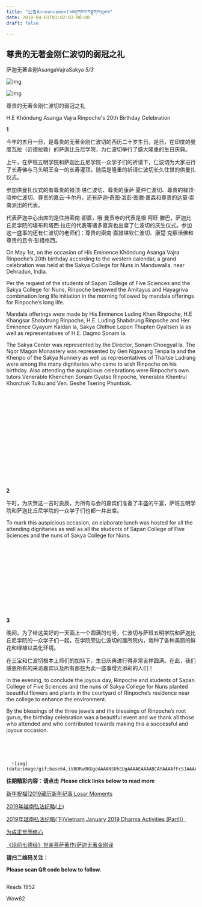 ```yaml
---
title: "公告Announcement༄༅།།གསལ་བསྒྲགས།सूचना"
date: 2018-04-01T01:02:03-08:00
draft: false

---
```


## 尊贵的无著金刚仁波切的弱冠之礼

萨迦无著金刚AsangaVajraSakya *5/3*

![img](https://mmbiz.qpic.cn/mmbiz_png/jZ6aUbzt6ISUqicleCicFwlYhIOXpaQP8t1p93icRZ2I8Bt3ceGr0fvwBRaAVGuljTWLrZqugooCEymB5na7cbqjg/640?wx_fmt=png&wxfrom=5&wx_lazy=1&wx_co=1)

![img](https://mmbiz.qpic.cn/mmbiz_gif/Ljib4So7yuWgPG4dWLqDTgcEkS4ZjIvsYnE5MeyKjkD7z2GJquNd7kh3WibMx1nap7wbcBzjMVk5vNxn3HlOp39w/640?wx_fmt=gif&wxfrom=5&wx_lazy=1)

尊贵的无著金刚仁波切的弱冠之礼

H.E Khöndung Asanga Vajra Rinpoche's 20th Birthday Celebration









**1**

今年的五月一日，是尊贵的无著金刚仁波切的西历二十岁生日。是日，在印度的曼度瓦拉（近德拉敦）的萨迦比丘尼学院，为仁波切举行了盛大隆重的生日庆典。

上午，在萨班五明学院和萨迦比丘尼学院一众学子们的祈请下，仁波切为大家进行了长寿佛与马头明王合一的长寿灌顶。随后是隆重的祈请仁波切长久住世的供曼扎仪式。

参加供曼扎仪式的有尊贵的禄顶·堪仁波切、尊贵的康萨·夏仲仁波切、尊贵的禄顶·晓仲仁波切、尊贵的嘉云·卡尔丹，还有萨迦·奇图·洛彭·图滕·嘉森和尊贵的达莫·索南派出的代表。

代表萨迦中心出席的是住持索南·卻嘉，哦·曼贡寺的代表是根·阿旺·滕巴，萨迦比丘尼学院的堪布和塔西·拉庄的代表等诸多嘉宾也出席了仁波切的庆生仪式。参加这一盛事的还有仁波切的老师们：尊贵的索南·嘉措堪钦仁波切、康楚·克察活佛和尊贵的且令·彭措格西。



On May 1st, on the occasion of His Eminence Khöndung  Asanga Vajra Rinpoche’s 20th birthday according to the western calendar, a grand celebration was held at the Sakya College for Nuns in Manduwalla, near Dehradun, India. 

Per the request of the students of Sapan College of Five Sciences and the Sakya College for Nuns, Rinpoche bestowed the Amitayus and Hayagriva combination long life initiation in the morning followed by mandala offerings for Rinpoche’s long life. 

Mandala offerings were made by His Eminence Luding Khen Rinpoche, H.E Khangsar Shabdrung Rinpoche, H.E. Luding Shabdrung Rinpoche and Her Eminence Gyayum Kaldan la, Sakya Chithue Lopon Thupten Gyaltsen la as well as representatives of H.E. Dagmo Sonam la. 

The Sakya Center was represented by the Director, Sonam Choegyal la.  The Ngor Magon Monastery was represented by Gen Ngawang Tenpa la and the Khenpo of the Sakya Nunnery as well as representatives of Thartse Ladrang were among the many dignitaries who came to wish Rinpoche on his birthday.  Also attending the auspicious celebrations were Rinpoche’s own tutors Venerable Khenchen Sonam Gyatso Rinpoche, Venerable Khentrul Khorchak Tulku and Ven. Geshe Tsering Phuntsok. 



![img](data:image/gif;base64,iVBORw0KGgoAAAANSUhEUgAAAAEAAAABCAYAAAAfFcSJAAAADUlEQVQImWNgYGBgAAAABQABh6FO1AAAAABJRU5ErkJggg==)

![img](data:image/gif;base64,iVBORw0KGgoAAAANSUhEUgAAAAEAAAABCAYAAAAfFcSJAAAADUlEQVQImWNgYGBgAAAABQABh6FO1AAAAABJRU5ErkJggg==)

![img](data:image/gif;base64,iVBORw0KGgoAAAANSUhEUgAAAAEAAAABCAYAAAAfFcSJAAAADUlEQVQImWNgYGBgAAAABQABh6FO1AAAAABJRU5ErkJggg==)

![img](data:image/gif;base64,iVBORw0KGgoAAAANSUhEUgAAAAEAAAABCAYAAAAfFcSJAAAADUlEQVQImWNgYGBgAAAABQABh6FO1AAAAABJRU5ErkJggg==)

![img](data:image/gif;base64,iVBORw0KGgoAAAANSUhEUgAAAAEAAAABCAYAAAAfFcSJAAAADUlEQVQImWNgYGBgAAAABQABh6FO1AAAAABJRU5ErkJggg==)

![img](data:image/gif;base64,iVBORw0KGgoAAAANSUhEUgAAAAEAAAABCAYAAAAfFcSJAAAADUlEQVQImWNgYGBgAAAABQABh6FO1AAAAABJRU5ErkJggg==)

![img](data:image/gif;base64,iVBORw0KGgoAAAANSUhEUgAAAAEAAAABCAYAAAAfFcSJAAAADUlEQVQImWNgYGBgAAAABQABh6FO1AAAAABJRU5ErkJggg==)

![img](data:image/gif;base64,iVBORw0KGgoAAAANSUhEUgAAAAEAAAABCAYAAAAfFcSJAAAADUlEQVQImWNgYGBgAAAABQABh6FO1AAAAABJRU5ErkJggg==)

![img](data:image/gif;base64,iVBORw0KGgoAAAANSUhEUgAAAAEAAAABCAYAAAAfFcSJAAAADUlEQVQImWNgYGBgAAAABQABh6FO1AAAAABJRU5ErkJggg==)

![img](data:image/gif;base64,iVBORw0KGgoAAAANSUhEUgAAAAEAAAABCAYAAAAfFcSJAAAADUlEQVQImWNgYGBgAAAABQABh6FO1AAAAABJRU5ErkJggg==)

![img](data:image/gif;base64,iVBORw0KGgoAAAANSUhEUgAAAAEAAAABCAYAAAAfFcSJAAAADUlEQVQImWNgYGBgAAAABQABh6FO1AAAAABJRU5ErkJggg==)



![img](data:image/gif;base64,iVBORw0KGgoAAAANSUhEUgAAAAEAAAABCAYAAAAfFcSJAAAADUlEQVQImWNgYGBgAAAABQABh6FO1AAAAABJRU5ErkJggg==)

![img](data:image/gif;base64,iVBORw0KGgoAAAANSUhEUgAAAAEAAAABCAYAAAAfFcSJAAAADUlEQVQImWNgYGBgAAAABQABh6FO1AAAAABJRU5ErkJggg==)

![img](data:image/gif;base64,iVBORw0KGgoAAAANSUhEUgAAAAEAAAABCAYAAAAfFcSJAAAADUlEQVQImWNgYGBgAAAABQABh6FO1AAAAABJRU5ErkJggg==)

![img](data:image/gif;base64,iVBORw0KGgoAAAANSUhEUgAAAAEAAAABCAYAAAAfFcSJAAAADUlEQVQImWNgYGBgAAAABQABh6FO1AAAAABJRU5ErkJggg==)![img](data:image/gif;base64,iVBORw0KGgoAAAANSUhEUgAAAAEAAAABCAYAAAAfFcSJAAAADUlEQVQImWNgYGBgAAAABQABh6FO1AAAAABJRU5ErkJggg==)

![img](data:image/gif;base64,iVBORw0KGgoAAAANSUhEUgAAAAEAAAABCAYAAAAfFcSJAAAADUlEQVQImWNgYGBgAAAABQABh6FO1AAAAABJRU5ErkJggg==)

![img](data:image/gif;base64,iVBORw0KGgoAAAANSUhEUgAAAAEAAAABCAYAAAAfFcSJAAAADUlEQVQImWNgYGBgAAAABQABh6FO1AAAAABJRU5ErkJggg==)



**2**

​     午时，为庆贺这一吉时良辰，为所有与会的嘉宾们准备了丰盛的午宴，萨班五明学院和萨迦比丘尼学院的一众学子们也都一并出席。

To mark this auspicious occasion, an elaborate lunch was hosted for all the attending dignitaries as well as all the students of Sapan College of Five Sciences and the nuns of Sakya College for Nuns. 



![img](data:image/gif;base64,iVBORw0KGgoAAAANSUhEUgAAAAEAAAABCAYAAAAfFcSJAAAADUlEQVQImWNgYGBgAAAABQABh6FO1AAAAABJRU5ErkJggg==)

![img](data:image/gif;base64,iVBORw0KGgoAAAANSUhEUgAAAAEAAAABCAYAAAAfFcSJAAAADUlEQVQImWNgYGBgAAAABQABh6FO1AAAAABJRU5ErkJggg==)

![img](data:image/gif;base64,iVBORw0KGgoAAAANSUhEUgAAAAEAAAABCAYAAAAfFcSJAAAADUlEQVQImWNgYGBgAAAABQABh6FO1AAAAABJRU5ErkJggg==)

![img](data:image/gif;base64,iVBORw0KGgoAAAANSUhEUgAAAAEAAAABCAYAAAAfFcSJAAAADUlEQVQImWNgYGBgAAAABQABh6FO1AAAAABJRU5ErkJggg==)

![img](data:image/gif;base64,iVBORw0KGgoAAAANSUhEUgAAAAEAAAABCAYAAAAfFcSJAAAADUlEQVQImWNgYGBgAAAABQABh6FO1AAAAABJRU5ErkJggg==)

![img](data:image/gif;base64,iVBORw0KGgoAAAANSUhEUgAAAAEAAAABCAYAAAAfFcSJAAAADUlEQVQImWNgYGBgAAAABQABh6FO1AAAAABJRU5ErkJggg==)

![img](data:image/gif;base64,iVBORw0KGgoAAAANSUhEUgAAAAEAAAABCAYAAAAfFcSJAAAADUlEQVQImWNgYGBgAAAABQABh6FO1AAAAABJRU5ErkJggg==)

![img](data:image/gif;base64,iVBORw0KGgoAAAANSUhEUgAAAAEAAAABCAYAAAAfFcSJAAAADUlEQVQImWNgYGBgAAAABQABh6FO1AAAAABJRU5ErkJggg==)

![img](data:image/gif;base64,iVBORw0KGgoAAAANSUhEUgAAAAEAAAABCAYAAAAfFcSJAAAADUlEQVQImWNgYGBgAAAABQABh6FO1AAAAABJRU5ErkJggg==)

![img](data:image/gif;base64,iVBORw0KGgoAAAANSUhEUgAAAAEAAAABCAYAAAAfFcSJAAAADUlEQVQImWNgYGBgAAAABQABh6FO1AAAAABJRU5ErkJggg==)![img](data:image/gif;base64,iVBORw0KGgoAAAANSUhEUgAAAAEAAAABCAYAAAAfFcSJAAAADUlEQVQImWNgYGBgAAAABQABh6FO1AAAAABJRU5ErkJggg==)

![img](data:image/gif;base64,iVBORw0KGgoAAAANSUhEUgAAAAEAAAABCAYAAAAfFcSJAAAADUlEQVQImWNgYGBgAAAABQABh6FO1AAAAABJRU5ErkJggg==)

![img](data:image/gif;base64,iVBORw0KGgoAAAANSUhEUgAAAAEAAAABCAYAAAAfFcSJAAAADUlEQVQImWNgYGBgAAAABQABh6FO1AAAAABJRU5ErkJggg==)

![img](data:image/gif;base64,iVBORw0KGgoAAAANSUhEUgAAAAEAAAABCAYAAAAfFcSJAAAADUlEQVQImWNgYGBgAAAABQABh6FO1AAAAABJRU5ErkJggg==)



**3**

晚间，为了给这美好的一天画上一个圆满的句号，仁波切与萨班五明学院和萨迦比丘尼学院的一众学子们一起，在学院旁边仁波切的居所院内，栽种了各种美丽的鲜花和绿植以美化环境。

在三宝和仁波切根本上师们的加持下，生日庆典进行得非常吉祥圆满。在此，我们感恩所有的来访嘉宾以及所有那些为此一盛事增光添彩的人们！

In the evening, to conclude the joyous day, Rinpoche and students of Sapan College of Five Sciences and the nuns of Sakya College for Nuns planted beautiful flowers and plants in the courtyard of Rinpoche’s residence near the college to enhance the environment.

By the blessings of the three jewels and the blessings of Rinpoche’s root gurus, the birthday celebration was a beautiful event and we thank all those who attended and who contributed towards making this a successful and joyous occasion.



![img](data:image/gif;base64,iVBORw0KGgoAAAANSUhEUgAAAAEAAAABCAYAAAAfFcSJAAAADUlEQVQImWNgYGBgAAAABQABh6FO1AAAAABJRU5ErkJggg==)

![img](data:image/gif;base64,iVBORw0KGgoAAAANSUhEUgAAAAEAAAABCAYAAAAfFcSJAAAADUlEQVQImWNgYGBgAAAABQABh6FO1AAAAABJRU5ErkJggg==)

![img](data:image/gif;base64,iVBORw0KGgoAAAANSUhEUgAAAAEAAAABCAYAAAAfFcSJAAAADUlEQVQImWNgYGBgAAAABQABh6FO1AAAAABJRU5ErkJggg==)

![img](data:image/gif;base64,iVBORw0KGgoAAAANSUhEUgAAAAEAAAABCAYAAAAfFcSJAAAADUlEQVQImWNgYGBgAAAABQABh6FO1AAAAABJRU5ErkJggg==)



  	  ![img](data:image/gif;base64,iVBORw0KGgoAAAANSUhEUgAAAAEAAAABCAYAAAAfFcSJAAAADUlEQVQImWNgYGBgAAAABQABh6FO1AAAAABJRU5ErkJggg==)



  



**往期精彩内容：请点击** **Please click links below to read more**



[新年祝福|2019藏历新年纪事 Losar Moments](http://mp.weixin.qq.com/s?__biz=MzU5NTQwNDk5Mw==&mid=2247484028&idx=1&sn=7aeed0ac29b40ce943aef808af340b25&chksm=fe7333d2c904bac4f523198f4dcaaf19e82c7d8d3a40447f542552aa3362d9009faf6849d788&scene=21#wechat_redirect)

[2019年越南弘法纪略(上)](http://mp.weixin.qq.com/s?__biz=MzU5NTQwNDk5Mw==&mid=2247484009&idx=1&sn=3300425a4d85967d7cacf581f6ca2dc5&chksm=fe7333c7c904bad1037016e3e5a2ec71356791f60cfd8a2d7c63baaa082a434ea506354de242&scene=21#wechat_redirect)

[2019年越南弘法纪略(下)Vietnam January 2019 Dharma Activities (PartII）](http://mp.weixin.qq.com/s?__biz=MzU5NTQwNDk5Mw==&mid=2247484016&idx=1&sn=e4c897524d105e1a6a08e5b54ab51aac&chksm=fe7333dec904bac8de36573102102e6c9a8fb62818f4f1cc5984d4149a8ee140f206daa49153&scene=21#wechat_redirect)

[为成正觉而修心](http://mp.weixin.qq.com/s?__biz=MzU5NTQwNDk5Mw==&mid=2247483983&idx=1&sn=fd8d9d9ffa526bd54bcb93c4b664fd4d&chksm=fe7333e1c904baf73d2e73ad61d102085e1c823f5abcd43d1728827d23c8d2083c6b64ab9d05&scene=21#wechat_redirect)

[《现前七德经》世亲菩萨著作/萨迦无著金刚译](http://mp.weixin.qq.com/s?__biz=MzU5NTQwNDk5Mw==&mid=2247483778&idx=1&sn=50f1ea91126e1e84437de865b3e42fd8&chksm=fe73302cc904b93a0b82916f11df3ea39045f6881f6318f52df2fc9ebedb435f9e5ad6cb267b&scene=21#wechat_redirect)



**请扫二维码关注：**

**Please scan QR code below to follow.**

![img](data:image/gif;base64,iVBORw0KGgoAAAANSUhEUgAAAAEAAAABCAYAAAAfFcSJAAAADUlEQVQImWNgYGBgAAAABQABh6FO1AAAAABJRU5ErkJggg==)







Reads 1952

Wow62